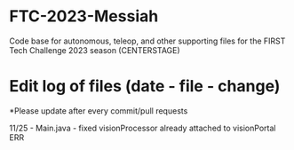# FTC-2023-Messiah
Code base for autonomous, teleop, and other supporting files for the FIRST Tech Challenge 2023 season (CENTERSTAGE)

# Edit log of files (date - file - change)
*Please update after every commit/pull requests 

11/25 - Main.java - fixed visionProcessor already attached to visionPortal ERR
